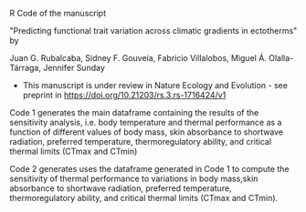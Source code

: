 R Code of the manuscript 

"Predicting functional trait variation across climatic gradients in ectotherms" by

Juan G. Rubalcaba, Sidney F. Gouveia, Fabricio Villalobos, Miguel Á. Olalla-Tárraga, Jennifer Sunday

* This manuscript is under review in Nature Ecology and Evolution - see preprint in https://doi.org/10.21203/rs.3.rs-1716424/v1

Code 1 generates the main dataframe containing the results of the sensitivity analysis, i.e.
body temperature and thermal performance as a function of different values of body mass,
skin absorbance to shortwave radiation, preferred temperature, thermoregulatory ability, 
and critical thermal limits (CTmax and CTmin)

Code 2 generates uses the dataframe generated in Code 1 to compute the sensitivity of thermal performance 
to variations in body mass,skin absorbance to shortwave radiation, preferred temperature, thermoregulatory ability, 
and critical thermal limits (CTmax and CTmin).
